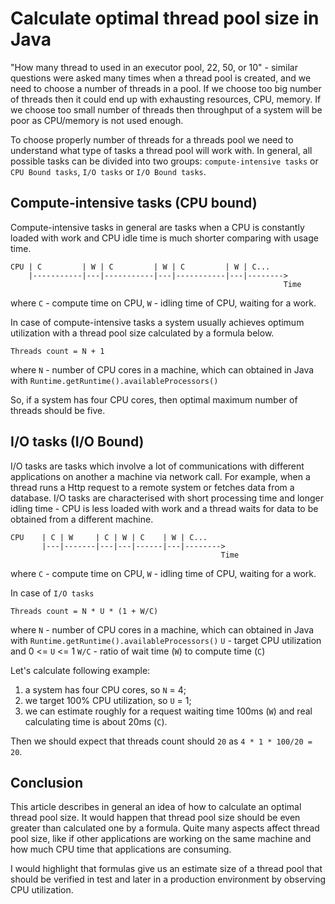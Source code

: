 # Calculate optimal thread pool size in Java
"How many thread to used in an executor pool, 22, 50, or 10" - similar questions were asked many times when a thread pool is created, and we need to choose a number of threads in a pool. If we choose too big number of threads then it could end up with exhausting resources, CPU, memory. If we choose too small number of threads then throughput of a system will be poor as CPU/memory is not used enough. 

To choose properly number of threads for a threads pool we need to understand what type of tasks a thread pool will work with. 
In general, all possible tasks can be divided into two groups: `compute-intensive tasks` or `CPU Bound tasks`, `I/O tasks` or `I/O Bound tasks`.

## Compute-intensive tasks (CPU bound)
Compute-intensive tasks in general are tasks when a CPU is constantly loaded with work and CPU idle time is much shorter comparing with usage time.

```text
CPU | C         | W | C         | W | C         | W | C... 
    |-----------|---|-----------|---|-----------|---|-------->
                                                             Time    
```
where `C` - compute time on CPU, `W` - idling time of CPU, waiting for a work.

In case of compute-intensive tasks a system usually achieves optimum utilization with a thread pool size calculated by a formula below.

```
Threads count = N + 1
```

where `N` - number of CPU cores in a machine, which can obtained in Java with `Runtime.getRuntime().availableProcessors()`

So, if a system has four CPU cores, then optimal maximum number of threads should be five.

## I/O tasks (I/O Bound)
I/O tasks are tasks which involve a lot of communications with different applications on another a machine via network call. For example, when a thread runs a Http request to a remote system or fetches data from a database. I/O tasks are characterised with short processing time and longer idling time - CPU is less loaded with work and a thread waits for data to be obtained from a different machine.

```text
CPU    | C | W     | C | W | C    | W | C... 
       |---|-------|---|---|------|---|-------->
                                               Time    
```
where `C` - compute time on CPU, `W` - idling time of CPU, waiting for a work.

In case of `I/O tasks` 

```
Threads count = N * U * (1 + W/C)
```

where
`N` - number of CPU cores in a machine, which can obtained in Java with `Runtime.getRuntime().availableProcessors()`
`U` - target CPU utilization and 0 <= `U` <= 1
`W/C` - ratio of wait time (`W`) to compute time (`C`)

Let's calculate following example:
1. a system has four CPU cores, so `N` = 4;
2. we target 100% CPU utilization, so `U` = 1;
3. we can estimate roughly for a request waiting time 100ms (`W`) and real calculating time is about 20ms (`C`). 

Then we should expect that threads count should `20` as `4 * 1 * 100/20 = 20`.

## Conclusion
This article describes in general an idea of how to calculate an optimal thread pool size. It would happen that thread pool size should be even greater than calculated one by a formula. Quite many aspects affect thread pool size, like if other applications are working on the same machine and how much CPU time that applications are consuming.

I would highlight that formulas give us an estimate size of a thread pool that should be verified in test and later in a production environment by observing CPU utilization.
